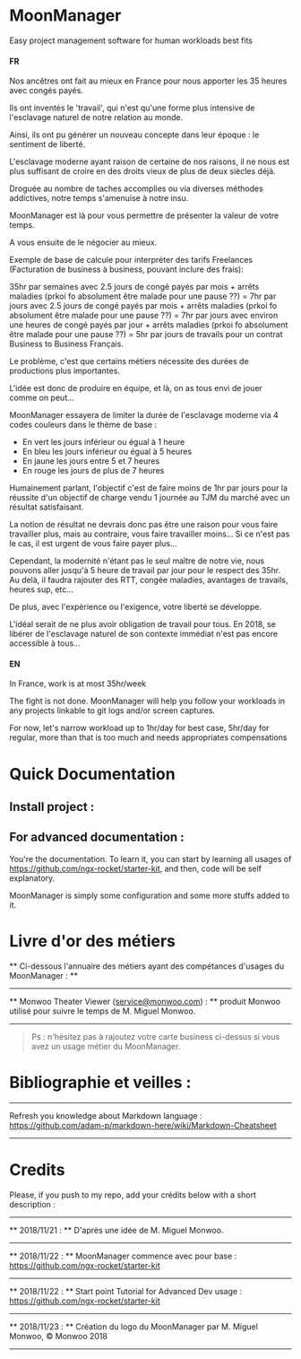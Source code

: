 # MoonManager
Easy project management software for human workloads best fits

#### FR
Nos ancêtres ont fait au mieux en France pour nous apporter les 35 heures avec congés payés.

Ils ont inventés le 'travail', qui n'est qu'une forme plus intensive de l'esclavage naturel de notre relation au monde.

Ainsi, ils ont pu générer un nouveau concepte dans leur époque : le sentiment de liberté.

L'esclavage moderne ayant raison de certaine de nos raisons, il ne nous est plus suffisant de croire en des droits vieux de plus de deux siècles déjà.

Droguée au nombre de taches accomplies ou via diverses méthodes addictives, notre temps s'amenuise à notre insu.

MoonManager est là pour vous permettre de présenter la valeur de votre temps.

A vous ensuite de le négocier au mieux.

Exemple de base de calcule pour interpréter des tarifs Freelances (Facturation de business à business, pouvant inclure des frais):

35hr par semaines avec 2.5 jours de congé payés par mois + arrêts maladies (prkoi fo absolument être malade pour une pause ??)
= 7hr par jours avec 2.5 jours de congé payés par mois + arrêts maladies (prkoi fo absolument être malade pour une pause ??)
= 7hr par jours avec environ une heures de congé payés par jour + arrêts maladies (prkoi fo absolument être malade pour une pause ??)
= 5hr par jours de travails pour un contrat Business to Business Français.

Le problème, c'est que certains métiers nécessite des durées de productions plus importantes.

L'idée est donc de produire en équipe, et là, on as tous envi de jouer comme on peut...

MoonManager essayera de limiter la durée de l'esclavage moderne via 4 codes couleurs dans le thème de base :
- En vert les jours inférieur ou égual à 1 heure
- En bleu les jours inférieur ou égual à 5 heures
- En jaune les jours entre 5 et 7 heures
- En rouge les jours de plus de 7 heures


Humainement parlant, l'objectif c'est de faire moins de 1hr par jours pour la réussite d'un objectif de charge vendu 1 journée au TJM du marché avec un résultat satisfaisant.

La notion de résultat ne devrais donc pas être une raison pour vous faire travailler plus, mais au contraire, vous faire travailler moins... Si ce n'est pas le cas, il est urgent de vous faire payer plus... 

Cependant, la modernité n'étant pas le seul maître de notre vie, nous pouvons aller jusqu'à 5 heure de travail par jour pour le respect des 35hr. Au delà, il faudra rajouter des RTT, congée maladies, avantages de travails, heures sup, etc...

De plus, avec l'expèrience ou l'exigence, votre liberté se développe.

L'idéal serait de ne plus avoir obligation de travail pour tous.
En 2018, se libérer de l'esclavage naturel de son contexte immédiat n'est pas encore accessible à tous...


#### EN
In France, work is at most 35hr/week

The fight is not done. MoonManager will help you follow your workloads in any projects linkable to git logs and/or screen captures.

For now, let's narrow workload up to 1hr/day for best case, 5hr/day for regular, more than that is too much and needs appropriates compensations

# Quick Documentation

## Install project :


## For advanced documentation :
You're the documentation. To learn it, you can start by learning all usages of https://github.com/ngx-rocket/starter-kit, and then, code will be self explanatory.

MoonManager is simply some configuration and some more stuffs added to it.

# Livre d'or des métiers

** Ci-dessous l'annuaire des métiers ayant des compétances d'usages du MoonManager : **
___
** Monwoo Theater Viewer (service@monwoo.com) : ** produit Monwoo utilisé pour suivre le temps de M. Miguel Monwoo.


___
> Ps : n'hésitez pas à rajoutez votre carte business ci-dessus si vous avez un usage métier du MoonManager.

# Bibliographie et veilles :
___
Refresh you knowledge about Markdown language : https://github.com/adam-p/markdown-here/wiki/Markdown-Cheatsheet
___

# Credits
Please, if you push to my repo, add your crédits below with a short description :

___
** 2018/11/21 : ** D'après une idée de M. Miguel Monwoo.
___
** 2018/11/22 : ** MoonManager commence avec pour base : https://github.com/ngx-rocket/starter-kit
___
** 2018/11/22 : ** Start point Tutorial for Advanced Dev usage : https://github.com/ngx-rocket/starter-kit
___
** 2018/11/23 : ** Création du logo du MoonManager par M. Miguel Monwoo, © Monwoo 2018
___


